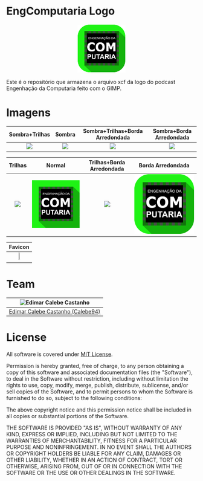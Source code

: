 # EngComputaria Logo

<p align="center">
  <img src="./images/engcomputaria.png" style="width: 25%; height: 25%"/>​
</p>

Este é o repositório que armazena o arquivo xcf da logo do podcast Engenhação da Computaria feito com o GIMP.

# Imagens

| Sombra+Trilhas | Sombra | Sombra+Trilhas+Borda Arredondada | Sombra+Borda Arredondada |
|:----:|:-------------------:|:----:|:-------------------:|
| ![](images/engcomputaria_flat_full_tracks.png) | ![](images/engcomputaria_flat_full.png) | ![](images/engcomputaria_flat_tracks.png) | ![](images/engcomputaria_flat.png) |

| Trilhas | Normal | Trilhas+Borda Arredondada | Borda Arredondada |
|:----:|:-------------------:|:----:|:-------------------:|
| ![](images/engcomputaria_full_tracks.png) | ![](images/engcomputaria_full.png) | ![](images/engcomputaria_tracks.png) | ![](images/engcomputaria.png) |

| Favicon |
|:-------:|
| <img src="./images/engcomputaria_favicon.png" style="width: 25%; height: 25%"/>​ |

# Team

| <img src="https://github.com/Calebe94.png?size=200" alt="Edimar Calebe Castanho"> | 
|:---------------------------------------------------------------------------------:|
| [Edimar Calebe Castanho (Calebe94)](https://github.com/Calebe94)                  |

# License

All software is covered under [MIT License](https://opensource.org/licenses/MIT).

Permission is hereby granted, free of charge, to any person obtaining a copy of this software and associated documentation files (the "Software"), to deal in the Software without restriction, including without limitation the rights to use, copy, modify, merge, publish, distribute, sublicense, and/or sell copies of the Software, and to permit persons to whom the Software is furnished to do so, subject to the following conditions:

The above copyright notice and this permission notice shall be included in all copies or substantial portions of the Software.

THE SOFTWARE IS PROVIDED "AS IS", WITHOUT WARRANTY OF ANY KIND, EXPRESS OR IMPLIED, INCLUDING BUT NOT LIMITED TO THE WARRANTIES OF MERCHANTABILITY, FITNESS FOR A PARTICULAR PURPOSE AND NONINFRINGEMENT. IN NO EVENT SHALL THE AUTHORS OR COPYRIGHT HOLDERS BE LIABLE FOR ANY CLAIM, DAMAGES OR OTHER LIABILITY, WHETHER IN AN ACTION OF CONTRACT, TORT OR OTHERWISE, ARISING FROM, OUT OF OR IN CONNECTION WITH THE SOFTWARE OR THE USE OR OTHER DEALINGS IN THE SOFTWARE.
